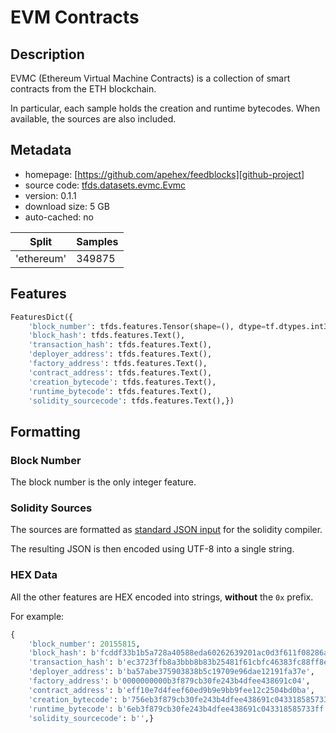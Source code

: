 # EVM Contracts

## Description

EVMC (Ethereum Virtual Machine Contracts) is a collection of smart contracts from the ETH blockchain.

In particular, each sample holds the creation and runtime bytecodes.
When available, the sources are also included.

## Metadata

- homepage: [https://github.com/apehex/feedblocks][github-project]
- source code: [tfds.datasets.evmc.Evmc][github-tfds]
- version: 0.1.1
- download size: 5 GB
- auto-cached: no

| Split         | Samples   |
| ------------- | --------- |
| 'ethereum'    | 349875    |

## Features

```python
FeaturesDict({
    'block_number': tfds.features.Tensor(shape=(), dtype=tf.dtypes.int32),
    'block_hash': tfds.features.Text(),
    'transaction_hash': tfds.features.Text(),
    'deployer_address': tfds.features.Text(),
    'factory_address': tfds.features.Text(),
    'contract_address': tfds.features.Text(),
    'creation_bytecode': tfds.features.Text(),
    'runtime_bytecode': tfds.features.Text(),
    'solidity_sourcecode': tfds.features.Text(),})
```

## Formatting

### Block Number

The block number is the only integer feature.

### Solidity Sources

The sources are formatted as [standard JSON input][solidity-docs-json] for the solidity compiler.

The resulting JSON is then encoded using UTF-8 into a single string.

### HEX Data

All the other features are HEX encoded into strings, **without** the `0x` prefix.

For example:

```python
{
    'block_number': 20155815,
    'block_hash': b'fcddf33b1b5a728a40588eda60262639201ac0d3f611f08286a9e2ef65576111',
    'transaction_hash': b'ec3723ffb8a3bbb8b83b25481f61cbfc46383fc88ff8eb364186b53aa226e4bf'
    'deployer_address': b'ba57abe375903838b5c19709e96dae12191fa37e',
    'factory_address': b'0000000000b3f879cb30fe243b4dfee438691c04',
    'contract_address': b'eff10e7d4feef60ed9b9e9bb9fee12c2504bd0ba',
    'creation_bytecode': b'756eb3f879cb30fe243b4dfee438691c043318585733ff6000526016600af3',
    'runtime_bytecode': b'6eb3f879cb30fe243b4dfee438691c043318585733ff',
    'solidity_sourcecode': b'',}
```

[github-project]: https://github.com/apehex/feedblocks/
[github-tfds]: https://github.com/apehex/feedblocks/tree/main/feedblocks/datasets/evmc
[solidity-docs-json]: https://docs.soliditylang.org/en/v0.8.26/using-the-compiler.html#compiler-input-and-output-json-description
